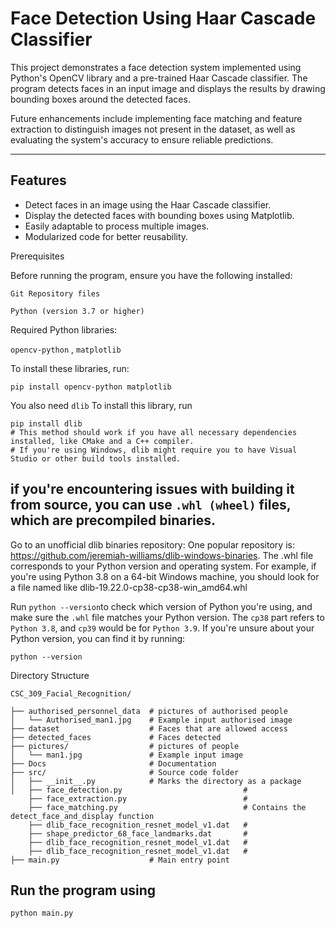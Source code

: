 # Face Detection Using Haar Cascade Classifier

This project demonstrates a face detection system implemented using Python's OpenCV library and a pre-trained Haar Cascade classifier. The program detects faces in an input image and displays the results by drawing bounding boxes around the detected faces.

Future enhancements include implementing face matching and feature extraction to distinguish images not present in the dataset, as well as evaluating the system's accuracy to ensure reliable predictions.


---

## Features

- Detect faces in an image using the Haar Cascade classifier.
- Display the detected faces with bounding boxes using Matplotlib.
- Easily adaptable to process multiple images.
- Modularized code for better reusability.

Prerequisites

Before running the program, ensure you have the following installed:

`Git Repository files`

`Python (version 3.7 or higher)`

Required Python libraries:

`opencv-python` ,
`matplotlib`

To install these libraries, run:

``` 
pip install opencv-python matplotlib
```
You also need 
`dlib`
To install this library, run
```
pip install dlib
# This method should work if you have all necessary dependencies installed, like CMake and a C++ compiler.
# If you're using Windows, dlib might require you to have Visual Studio or other build tools installed.
```
if you're encountering issues with building it from source, you can use `.whl (wheel)` files, which are precompiled binaries.
---
Go to an unofficial dlib binaries repository:
One popular repository is: https://github.com/jeremiah-williams/dlib-windows-binaries.
The .whl file corresponds to your Python version and operating system. For example, if you're using Python 3.8 on a 64-bit Windows machine, you should look for a file named like dlib-19.22.0-cp38-cp38-win_amd64.whl

Run `python --version`to check which version of Python you're using, and make sure the `.whl` file matches your Python version.
The `cp38` part refers to `Python 3.8`, and `cp39` would be for `Python 3.9`. If you're unsure about your Python version, you can find it by running:
```
python --version
```

Directory Structure
```
CSC_309_Facial_Recognition/

├── authorised_personnel_data  # pictures of authorised people
│   └── Authorised_man1.jpg    # Example input authorised image
├── dataset                    # Faces that are allowed access
├── detected_faces             # Faces detected
├── pictures/                  # pictures of people
│   └── man1.jpg               # Example input image
├── Docs                       # Documentation
├── src/                       # Source code folder
│   ├── __init__.py            # Marks the directory as a package
│   ├── face_detection.py                           #
    ├── face_extraction.py                          #
    ├── face_matching.py                            # Contains the detect_face_and_display function
    ├── dlib_face_recognition_resnet_model_v1.dat   #
    ├── shape_predictor_68_face_landmarks.dat       #
    ├── dlib_face_recognition_resnet_model_v1.dat   #
    ├── dlib_face_recognition_resnet_model_v1.dat   #
├── main.py                    # Main entry point

```
## Run the program using

```
python main.py
```
